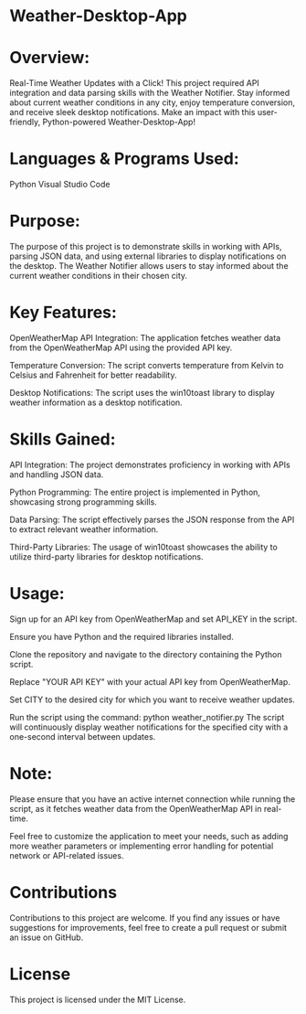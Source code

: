 # Weather-Desktop-App
# Overview:
Real-Time Weather Updates with a Click! This project required API integration and data parsing skills with the Weather Notifier. Stay informed about current weather conditions in any city, enjoy temperature conversion, and receive sleek desktop notifications. Make an impact with this user-friendly, Python-powered Weather-Desktop-App!

# Languages & Programs Used:
Python
Visual Studio Code

# Purpose:
The purpose of this project is to demonstrate skills in working with APIs, parsing JSON data, and using external libraries to display notifications on the desktop. The Weather Notifier allows users to stay informed about the current weather conditions in their chosen city.

# Key Features:
OpenWeatherMap API Integration: The application fetches weather data from the OpenWeatherMap API using the provided API key.

Temperature Conversion: The script converts temperature from Kelvin to Celsius and Fahrenheit for better readability.

Desktop Notifications: The script uses the win10toast library to display weather information as a desktop notification.

# Skills Gained: 
API Integration: The project demonstrates proficiency in working with APIs and handling JSON data.

Python Programming: The entire project is implemented in Python, showcasing strong programming skills.

Data Parsing: The script effectively parses the JSON response from the API to extract relevant weather information.

Third-Party Libraries: The usage of win10toast showcases the ability to utilize third-party libraries for desktop notifications.

# Usage:
Sign up for an API key from OpenWeatherMap and set API_KEY in the script.

Ensure you have Python and the required libraries installed.

Clone the repository and navigate to the directory containing the Python script.

Replace "YOUR API KEY" with your actual API key from OpenWeatherMap.

Set CITY to the desired city for which you want to receive weather updates.

Run the script using the command:
python weather_notifier.py
The script will continuously display weather notifications for the specified city with a one-second interval between updates.

# Note:
Please ensure that you have an active internet connection while running the script, as it fetches weather data from the OpenWeatherMap API in real-time.

Feel free to customize the application to meet your needs, such as adding more weather parameters or implementing error handling for potential network or API-related issues.

# Contributions
Contributions to this project are welcome. If you find any issues or have suggestions for improvements, feel free to create a pull request or submit an issue on GitHub.

# License
This project is licensed under the MIT License.
